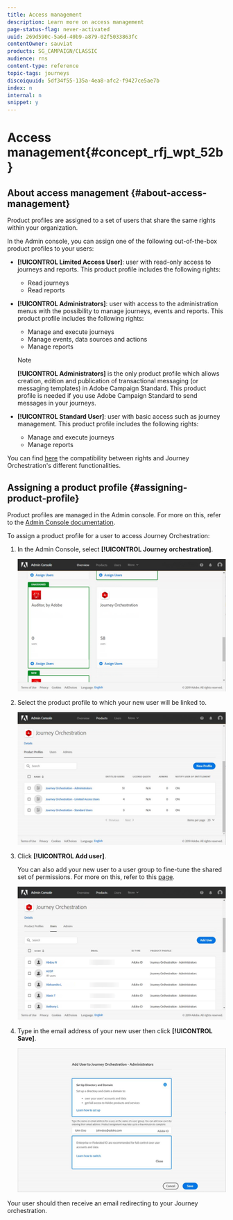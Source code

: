 ```yaml
---
title: Access management
description: Learn more on access management
page-status-flag: never-activated
uuid: 269d590c-5a6d-40b9-a879-02f5033863fc
contentOwner: sauviat
products: SG_CAMPAIGN/CLASSIC
audience: rns
content-type: reference
topic-tags: journeys
discoiquuid: 5df34f55-135a-4ea8-afc2-f9427ce5ae7b
index: n
internal: n
snippet: y
---
```


# Access management{#concept_rfj_wpt_52b}

## About access management {#about-access-management}

Product profiles are assigned to a set of users that share the same rights within your organization.

In the Admin console, you can assign one of the following out-of-the-box product profiles to your users:

*   **[!UICONTROL Limited Access User]**: user with read-only access to journeys and reports. This product profile includes the following rights:
    *   Read journeys
    *   Read reports

*   **[!UICONTROL Administrators]**: user with access to the administration menus with the possibility to manage journeys, events and reports. This product profile includes the following rights:
    *   Manage and execute journeys
    *   Manage events, data sources and actions
    *   Manage reports

    >[!NOTE]
    >
    >**[!UICONTROL Administrators]** is the only product profile which allows creation, edition and publication of transactional messaging (or messaging templates) in Adobe Campaign Standard. This product profile is needed if you use Adobe Campaign Standard to send messages in your journeys.

*   **[!UICONTROL Standard User]**: user with basic access such as journey management. This product profile includes the following rights:
    *   Manage and execute journeys
    *   Manage reports
    
You can find [here](../assets/acs_rights_journeys.pdf) the compatibility between rights and Journey Orchestration's different functionalities.

## Assigning a product profile {#assigning-product-profile}

Product profiles are managed in the Admin console. For more on this, refer to the [Admin Console documentation](https://helpx.adobe.com/enterprise/managing/user-guide.html).

To assign a product profile for a user to access Journey Orchestration:

1. In the Admin Console, select **[!UICONTROL Journey orchestration]**.

    ![](../assets/user_management.png)

1. Select the product profile to which your new user will be linked to.

    ![](../assets/user_management_2.png)

1. Click **[!UICONTROL Add user]**.
   
   You can also add your new user to a user group to fine-tune the shared set of permissions. For more on this, refer to this [page](https://helpx.adobe.com/enterprise/using/user-groups.html).

    ![](../assets/user_management_3.png)

1. Type in the email address of your new user then click **[!UICONTROL Save]**.

    ![](../assets/user_management_4.png)

Your user should then receive an email redirecting to your Journey orchestration.